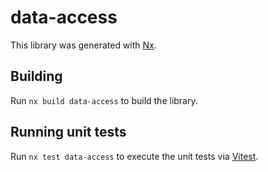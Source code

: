 # data-access

This library was generated with [Nx](https://nx.dev).

## Building

Run `nx build data-access` to build the library.

## Running unit tests

Run `nx test data-access` to execute the unit tests via [Vitest](https://vitest.dev/).
